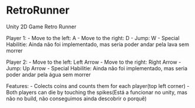 # RetroRunner
 Unity 2D Game Retro Runner

 Player 1:
    - Move to the left: A
    - Move to the right: D
    - Jump: W
    - Special Habilitie: Ainda não foi implementado, mas seria poder andar pela lava sem morrer

Player 2:
    - Move to the left: Left Arrow
    - Move to the right: Right Arrow
    - Jump: Up Arrow
    - Special Habilitie: Ainda não foi implementado, mas seria poder andar pela água sem morrer


Features:
    - Colects coins and counts them for each player(top left corner)
    - Both players can die by touching the spikes(Está a funcionar no unity, mas não no build, não conseguimos ainda descobrir o porquê)